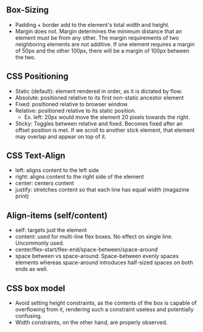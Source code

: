 ## Box-Sizing
- Padding + border add to the element's total width and height.
- Margin does not. Margin determines the minimum distance that an element must be from any other. The margin requirements of two neighboring elements are not additive. If one element requires a margin of 50px and the other 100px, there will be a margin of 100px between the two.

## CSS Positioning
- Static (default): element rendered in order, as it is dictated by flow.
- Absolute: positioned relative to its first non-static ancestor element
- Fixed: positioned relative to browser window.
- Relative: positioned relative to its static position.
  - Ex. left: 20px would move the element 20 pixels towards the right.
- Sticky: Toggles between relative and fixed. Becomes fixed after an
  offset position is met. If we scroll to another stick element, that element
  may overlap and appear on top of it.

## CSS Text-Align
- left: aligns content to the left side
- right: aligns content to the right side of the element
- center: centers content
- justify: stretches content so that each line has equal width (magazine print)

## Align-items (self/content)
- self: targets just the element
- content: used for multi-line flex boxes. No effect on single line. Uncommonly used.
- center/flex-start/flex-end/space-between/space-around
- space between vs space-around: Space-between evenly spaces elements whereas space-around introduces half-sized spaces on both ends as well.

## CSS box model
- Avoid setting height constraints, as the contents of the box is capable of overflowing from it, rendering such a constraint useless and potentially confusing.
- Width constraints, on the other hand, are properly observed.
